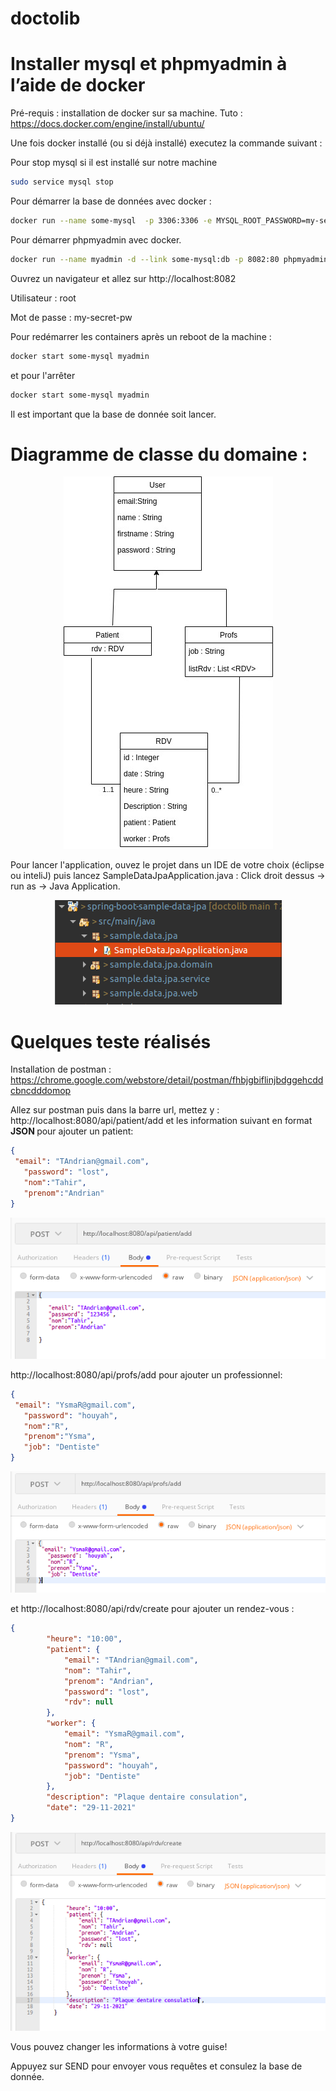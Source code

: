 # doctolib

# Installer mysql et phpmyadmin à l’aide de docker

Pré-requis : installation de docker sur sa machine. Tuto :  https://docs.docker.com/engine/install/ubuntu/

Une fois docker installé (ou si déjà installé) executez la commande suivant : 

Pour stop mysql si il est installé sur notre machine

```bash
sudo service mysql stop

```

Pour démarrer la base de données avec docker : 

```bash
docker run --name some-mysql  -p 3306:3306 -e MYSQL_ROOT_PASSWORD=my-secret-pw -d mysql:latest

```

Pour démarrer phpmyadmin avec docker.

```bash
docker run --name myadmin -d --link some-mysql:db -p 8082:80 phpmyadmin

```

Ouvrez un navigateur et allez sur http://localhost:8082

Utilisateur : root

Mot de passe : my-secret-pw

Pour redémarrer les containers après un reboot de la machine : 

```bash
docker start some-mysql myadmin 

```

et pour l'arrêter
```bash
docker start some-mysql myadmin 

```

Il est important que la base de donnée soit lancer.



# Diagramme de classe du domaine : 
<p align="center">
  <img  src="./images/spring_diagram.jpg">
</p>


Pour lancer l'application, ouvez le projet dans un IDE de votre choix (éclipse ou inteliJ) puis lancez SampleDataJpaApplication.java : 
Click droit dessus -> run as -> Java Application.

<p align="center">
  <img  src="./images/eclipse.png">
</p>

# Quelques teste réalisés

Installation de postman : https://chrome.google.com/webstore/detail/postman/fhbjgbiflinjbdggehcddcbncdddomop


Allez sur postman puis dans la barre url, mettez y : http://localhost:8080/api/patient/add et les information suivant en format <b>JSON </b> pour ajouter un patient: 

```json
{
 "email": "TAndrian@gmail.com",
   "password": "lost",
   "nom":"Tahir",
   "prenom":"Andrian"
}
```

<p align="center">
  <img  src="./images/patient.png">
</p>

 http://localhost:8080/api/profs/add pour ajouter un professionnel: 

```json
{
 "email": "YsmaR@gmail.com",
   "password": "houyah",
   "nom":"R",
   "prenom":"Ysma",
   "job": "Dentiste"
}
```

<p align="center">
  <img  src="./images/profs.png">
</p>
et http://localhost:8080/api/rdv/create pour ajouter un rendez-vous : 

```json
{		
		"heure": "10:00",
        "patient": {
            "email": "TAndrian@gmail.com",
            "nom": "Tahir",
            "prenom": "Andrian",
            "password": "lost",
            "rdv": null
        },
        "worker": {
            "email": "YsmaR@gmail.com",
            "nom": "R",
            "prenom": "Ysma",
            "password": "houyah",
            "job": "Dentiste"
        },
        "description": "Plaque dentaire consulation",
        "date": "29-11-2021"
}
```
<p align="center">
  <img  src="./images/rdv.png">
</p>

Vous pouvez changer les informations à votre guise!

Appuyez sur SEND pour envoyer vous requêtes et consulez la base de donnée.

